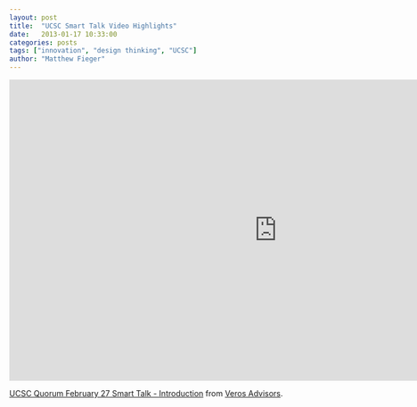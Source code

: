 ```yaml
---
layout: post
title:  "UCSC Smart Talk Video Highlights"
date:   2013-01-17 10:33:00
categories: posts
tags: ["innovation", "design thinking", "UCSC"]
author: "Matthew Fieger"
---
```


<iframe src="http://player.vimeo.com/video/64323251" width="960" height="540" style="border: 0px;" webkitallowfullscreen="" mozallowfullscreen="" allowfullscreen="" kwframeid="1"></iframe>

<a href="http://vimeo.com/64323251">UCSC Quorum February 27 Smart Talk - Introduction</a> from <a href="http://vimeo.com/verosadvisors">Veros Advisors</a>.